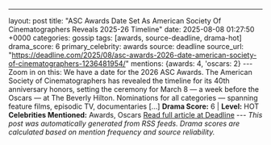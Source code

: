 ---
layout: post
title: "ASC Awards Date Set As American Society Of Cinematographers Reveals 2025-26 Timeline"
date: 2025-08-08 01:27:50 +0000
categories: gossip
tags: [awards, source-deadline, drama-hot]
drama_score: 6
primary_celebrity: awards
source: deadline
source_url: "https://deadline.com/2025/08/asc-awards-2026-date-american-society-of-cinematographers-1236481954/"
mentions: {awards: 4, 'oscars: 2} --- Zoom in on this: We have a date for the 2026 ASC Awards. The American Society of Cinematographers has revealed the timeline for its 40th anniversary honors, setting the ceremony for March 8 — a week before the Oscars — at The Beverly Hilton. Nominations for all categories — spanning feature films, episodic TV, documentaries […] **Drama Score:** 6 | **Level:** HOT **Celebrities Mentioned:** Awards, Oscars [Read full article at Deadline](https://deadline.com/2025/08/asc-awards-2026-date-american-society-of-cinematographers-1236481954/) --- *This post was automatically generated from RSS feeds. Drama scores are calculated based on mention frequency and source reliability.*